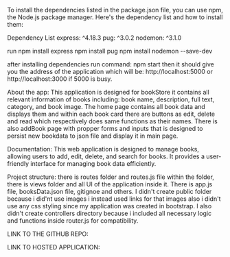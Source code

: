 To install the dependencies listed in the package.json file, you can use npm, the Node.js package manager. Here's the dependency list and how to install them:

Dependency List
express: ^4.18.3
pug: ^3.0.2
nodemon: ^3.1.0

run npm install express
npm install pug
npm install nodemon --save-dev

after installing dependencies run command: npm start then it should give you the address of the application which will be: http://localhost:5000 or http://localhost:3000 if 5000 is busy.


About the app: This application is designed for bookStore it contains all relevant information of books including: book name, description, full text, category, and book image. The home page contains all book data and displays them and within each book card there are buttons as edit, delete and read which respectively does same functions as their names. There is also addBook page with propper forms and inputs that is designed to persist new bookdata to json file and display it in main page.


Documentation: This web application is designed to manage books, allowing users to add, edit, delete, and search for books. It provides a user-friendly interface for managing book data efficiently.


Project structure: there is routes folder and routes.js file within the folder, there is views folder and all UI of the application inside it. There is app.js file, booksData.json file, gitignoe and others. I didn't create public folder because i did'nt use images i instead used links for that images also i didn't use any css styling since my application was created in bootstrap. I also didn't create controllers directory because i included all necessary logic and functions inside router.js for compatibility.

LINK TO THE GITHUB REPO: 


LINK TO HOSTED APPLICATION: 